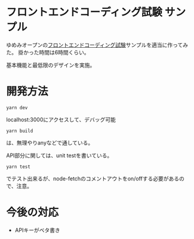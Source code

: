 # フロントエンドコーディング試験 サンプル

ゆめみオープンの[フロントエンドコーディング試験](https://notion.yumemi.co.jp/0e9ef27b55704d7882aab55cc86c999d)サンプルを適当に作ってみた。
掛かった時間は6時間くらい。

基本機能と最低限のデザインを実施。


# 開発方法

    yarn dev

localhost:3000にアクセスして、デバッグ可能

    yarn build

は、無理やりanyなどで通している。

API部分に関しては、unit testを書いている。

    yarn test

でテスト出来るが、node-fetchのコメントアウトをon/offする必要があるので、注意。


# 今後の対応

- APIキーがベタ書き
